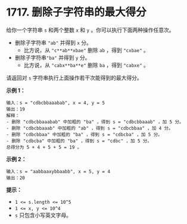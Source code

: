 # 1717. 删除子字符串的最大得分

给你一个字符串 `s` 和两个整数 `x` 和 `y` 。你可以执行下面两种操作任意次。

- 删除子字符串 `"ab"` 并得到 `x` 分。
  - 比方说，从 `"c**ab**xbae"` 删除 `ab` ，得到 `"cxbae"` 。
- 删除子字符串`"ba"` 并得到 `y` 分。
  - 比方说，从 `"cabx**ba**e"` 删除 `ba` ，得到 `"cabxe"` 。

请返回对 `s` 字符串执行上面操作若干次能得到的最大得分。

**示例 1：**

```()
输入：s = "cdbcbbaaabab", x = 4, y = 5
输出：19
解释：
- 删除 "cdbcbbaaabab" 中加粗的 "ba" ，得到 s = "cdbcbbaaab" ，加 5 分。
- 删除 "cdbcbbaaab" 中加粗的 "ab" ，得到 s = "cdbcbbaa" ，加 4 分。
- 删除 "cdbcbbaa" 中加粗的 "ba" ，得到 s = "cdbcba" ，加 5 分。
- 删除 "cdbcba" 中加粗的 "ba" ，得到 s = "cdbc" ，加 5 分。
总得分为 5 + 4 + 5 + 5 = 19 。
```

**示例 2：**

```()
输入：s = "aabbaaxybbaabb", x = 5, y = 4
输出：20
```

**提示：**

- `1 <= s.length <= 10^5`
- `1 <= x, y <= 10^4`
- `s` 只包含小写英文字母。
